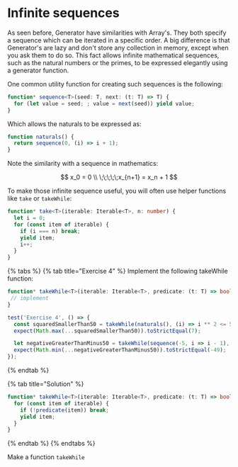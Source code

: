 # Infinite sequences

As seen before, Generator have similarities with Array's. They both specify a sequence which can be iterated in a specific order. A big difference is that Generator's are lazy and don't store any collection in memory, except when you ask them to do so. This fact allows infinite mathematical sequences, such as the natural numbers or the primes, to be expressed elegantly using a generator function. 

One common utility function for creating such sequences is the following:

```typescript
function* sequence<T>(seed: T, next: (t: T) => T) {
  for (let value = seed; ; value = next(seed)) yield value;
}
```

Which allows the naturals to be expressed as:

```typescript
function naturals() {
  return sequence(0, (i) => i + 1);
}
```

Note the similarity with a sequence in mathematics:

$$
x_0 = 0 \\
\;\;\;\;\;x_{n+1} = x_n + 1
$$

To make those infinite sequence useful, you will often use helper functions like `take` or `takeWhile`: 

```typescript
function* take<T>(iterable: Iterable<T>, n: number) {
  let i = 0;
  for (const item of iterable) {
    if (i === n) break;
    yield item;
    i++;
  }
}

```

{% tabs %}
{% tab title="Exercise 4" %}
Implement the following takeWhile function:

```typescript
function* takeWhile<T>(iterable: Iterable<T>, predicate: (t: T) => boolean) {
 // implement
}

test('Exercise 4', () => {
  const squaredSmallerThan50 = takeWhile(naturals(), (i) => i ** 2 <= 50);
  expect(Math.max(...squaredSmallerThan50)).toStrictEqual(7);

  let negativeGreaterThanMinus50 = takeWhile(sequence(-5, i => i - 1), (i) => i > -50);
  expect(Math.min(...negativeGreaterThanMinus50)).toStrictEqual(-49);
});

```
{% endtab %}

{% tab title="Solution" %}
```typescript
function* takeWhile<T>(iterable: Iterable<T>, predicate: (t: T) => boolean) {
  for (const item of iterable) {
    if (!predicate(item)) break;
    yield item;
  }
}


```
{% endtab %}
{% endtabs %}

Make a function `takeWhile`

